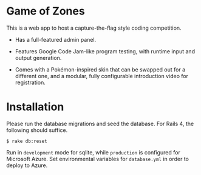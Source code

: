 # Game of Zones

This is a web app to host a capture-the-flag style coding competition.

* Has a full-featured admin panel.

* Features Google Code Jam-like program testing, with runtime input and output generation.

* Comes with a Pokémon-inspired skin that can be swapped out for a different one, and a modular, fully configurable introduction video for registration.

# Installation

Please run the database migrations and seed the database. For Rails 4, the following should suffice.

    $ rake db:reset

Run in `development` mode for sqlite, while `production` is configured for Microsoft Azure. Set environmental variables for `database.yml` in order to deploy to Azure.
